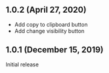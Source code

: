 ## 1.0.2 (April 27, 2020)

* Add copy to clipboard button
* Add change visibility button

## 1.0.1 (December 15, 2019)

Initial release